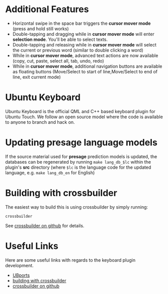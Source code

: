 Additional Features
===================

* Horizontal swipe in the space bar triggers the **cursor mover mode** (press and hold still works)
* Double-tapping and dragging while in **cursor mover mode** will enter **selection mode**. You'll be able to select texts.
* Double-tapping and releasing while in **cursor mover mode** will select the current or previous word (similar to double clicking a word)
* While in **cursor mover mode**, advanced text actions are now available (copy, cut, paste, select all, tab, undo, redo)
* While in **cursor mover mode**, additional navigation buttons are available as floating buttons (Move/Select to start of line,Move/Select to end of line, exit current mode)

Ubuntu Keyboard
===============

Ubuntu Keyboard is the official QML and C++ based keyboard plugin for Ubuntu 
Touch. We follow an open source model where the code is available to anyone 
to branch and hack on.

Updating presage language models
================================

If the source material used for **presage** prediction models is updated, the 
databases can be regenerated by running `make lang_db_$lc` within the plugin's
**src** directory (where `$lc` is the language code for the updated language, 
e.g. `make lang_db_en` for English)


Building with crossbuilder
==========================
The easiest way to build this is using crossbuilder by simply running:

```
crossbuilder
```

See [crossbuilder on github](https://github.com/ubports/crossbuilder) for 
details.

Useful Links
============
Here are some useful links with regards to the keyboard plugin development.

* [UBports](https://ubports.com/)
* [building with crossbuilder](http://docs.ubports.com/en/latest/appdev/system-software.html?highlight=crossbuilder#cross-building-with-crossbuilder)
* [crossbuilder on github](https://github.com/ubports/crossbuilder)
